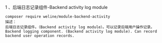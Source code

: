 1 、后端日志记录组件-Backend activity log module
```
composer require weline/module-backend-activity
描述：
后端日志记录组件。（Backend activity log module）。可以记录后端用户操作记录。
Backend logging component. (Backend activity log module). Can record backend user operation records.
```